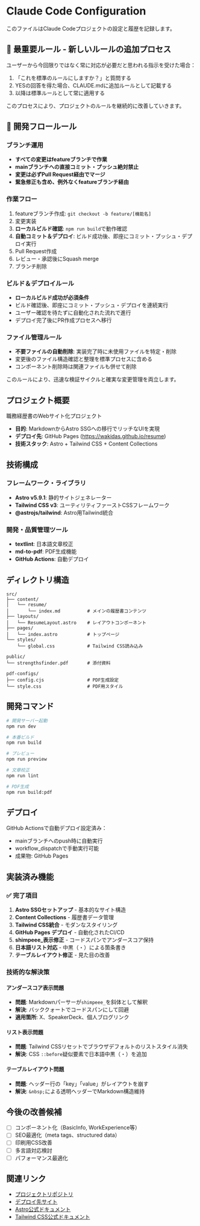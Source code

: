 # Claude Code Configuration

このファイルはClaude Codeプロジェクトの設定と履歴を記録します。

## 🔨 最重要ルール - 新しいルールの追加プロセス

ユーザーから今回限りではなく常に対応が必要だと思われる指示を受けた場合：

1. 「これを標準のルールにしますか？」と質問する
2. YESの回答を得た場合、CLAUDE.mdに追加ルールとして記載する
3. 以降は標準ルールとして常に適用する

このプロセスにより、プロジェクトのルールを継続的に改善していきます。

## 🔄 開発フロールール

### ブランチ運用
- **すべての変更はfeatureブランチで作業**
- **mainブランチへの直接コミット・プッシュ絶対禁止**
- **変更は必ずPull Request経由でマージ**
- **緊急修正も含め、例外なくfeatureブランチ経由**

### 作業フロー
1. featureブランチ作成: `git checkout -b feature/[機能名]`
2. 変更実装
3. **ローカルビルド確認**: `npm run build`で動作確認
4. **自動コミット＆デプロイ**: ビルド成功後、即座にコミット・プッシュ・デプロイ実行
5. Pull Request作成
6. レビュー・承認後にSquash merge
7. ブランチ削除

### ビルド＆デプロイルール
- **ローカルビルド成功が必須条件**
- ビルド確認後、即座にコミット・プッシュ・デプロイを連続実行
- ユーザー確認を待たずに自動化された流れで進行
- デプロイ完了後にPR作成プロセスへ移行

### ファイル管理ルール
- **不要ファイルの自動削除**: 実装完了時に未使用ファイルを特定・削除
- 変更後のファイル構造確認と整理を標準プロセスに含める
- コンポーネント削除時は関連ファイルも併せて削除

このルールにより、迅速な検証サイクルと確実な変更管理を両立します。

## プロジェクト概要

職務経歴書のWebサイト化プロジェクト
- **目的**: MarkdownからAstro SSGへの移行でリッチなUIを実現
- **デプロイ先**: GitHub Pages (https://wakidas.github.io/resume)
- **技術スタック**: Astro + Tailwind CSS + Content Collections

## 技術構成

### フレームワーク・ライブラリ
- **Astro v5.9.1**: 静的サイトジェネレーター
- **Tailwind CSS v3**: ユーティリティファーストCSSフレームワーク  
- **@astrojs/tailwind**: Astro用Tailwind統合

### 開発・品質管理ツール
- **textlint**: 日本語文章校正
- **md-to-pdf**: PDF生成機能
- **GitHub Actions**: 自動デプロイ

## ディレクトリ構造

```
src/
├── content/
│   └── resume/
│       └── index.md          # メインの履歴書コンテンツ
├── layouts/
│   └── ResumeLayout.astro    # レイアウトコンポーネント
├── pages/
│   └── index.astro           # トップページ
└── styles/
    └── global.css            # Tailwind CSS読み込み

public/
└── strengthsfinder.pdf       # 添付資料

pdf-configs/
├── config.cjs                # PDF生成設定
└── style.css                 # PDF用スタイル
```

## 開発コマンド

```bash
# 開発サーバー起動
npm run dev

# 本番ビルド
npm run build

# プレビュー
npm run preview

# 文章校正
npm run lint

# PDF生成
npm run build:pdf
```

## デプロイ

GitHub Actionsで自動デプロイ設定済み：
- mainブランチへのpush時に自動実行
- workflow_dispatchで手動実行可能
- 成果物: GitHub Pages

## 実装済み機能

### ✅ 完了項目
1. **Astro SSGセットアップ** - 基本的なサイト構造
2. **Content Collections** - 履歴書データ管理
3. **Tailwind CSS統合** - モダンなスタイリング
4. **GitHub Pages デプロイ** - 自動化されたCI/CD
5. **shimpeee_表示修正** - コードスパンでアンダースコア保持
6. **日本語リスト対応** - 中黒（・）による箇条書き
7. **テーブルレイアウト修正** - 見た目の改善

### 技術的な解決策

#### アンダースコア表示問題
- **問題**: Markdownパーサーが`shimpeee_`を斜体として解釈
- **解決**: バッククォートでコードスパンにして回避
- **適用箇所**: X、SpeakerDeck、個人ブログリンク

#### リスト表示問題  
- **問題**: Tailwind CSSリセットでブラウザデフォルトのリストスタイル消失
- **解決**: CSS `::before`疑似要素で日本語中黒（・）を追加

#### テーブルレイアウト問題
- **問題**: ヘッダー行の「key」「value」がレイアウトを崩す
- **解決**: `&nbsp;`による透明ヘッダーでMarkdown構造維持

## 今後の改善候補

- [ ] コンポーネント化（BasicInfo, WorkExperience等）
- [ ] SEO最適化（meta tags、structured data）
- [ ] 印刷用CSS改善
- [ ] 多言語対応検討
- [ ] パフォーマンス最適化

## 関連リンク

- [プロジェクトリポジトリ](https://github.com/wakidas/resume)
- [デプロイ先サイト](https://wakidas.github.io/resume)
- [Astro公式ドキュメント](https://docs.astro.build)
- [Tailwind CSS公式ドキュメント](https://tailwindcss.com)
